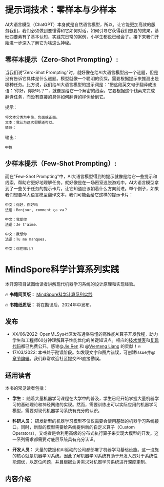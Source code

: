 # 提示词技术：零样本与少样本
AI大语言模型（ChatGPT）本身就是自然语言模型，所以，让它能更加高效的服务我们，我们必须做到要懂得和它如何对话，如何引导它获得我们想要的效果，基础四要素有了基本认知，实践完日常的案例，小学生都说已经会了。接下来我们开始进一步深入了解它为啥这么神秘。
## 零样本提示（Zero-Shot Prompting）:
当我们说"Zero-Shot Prompting"时，就好像在给AI大语言模型出一个谜题，但是没有告诉它具体是什么谜题。模型就像一个聪明的侦探，需要根据提示来推测出是哪种任务。比方说，我们给AI大语言模型的提示词是："把这段英文句子翻译成法语：'你好，你好吗？'"，就像是给它一个解密的线索，它要根据这个线索来完成翻译任务，而没有直接的具体如何翻译的样例给到它。

提示：
```
将文本分类为中性、负面或正面。
文本：我认为这次假期还可以。
情感：
```
输出：
```
中性
```

## 少样本提示（Few-Shot Prompting）:
而在"Few-Shot Prompting"中，AI大语言模型得到的提示就像是给它一些提示和线索，帮助它更好地理解任务。就好像是在一场密室逃脱游戏中，AI大语言模型拿到了一些关于任务的提示卡片，让它知道应该朝着什么方向前进。举个例子，如果我们想要AI大语言模型翻译文本，我们可能会给它这样的提示卡片：
```
中文：你好，你好吗
法语：Bonjour, comment ça va？

中文：我爱你
法语：Je t'aime.

中文：我想你
法语：Tu me manques.

中文：你在哪儿？
```

















# MindSpore科学计算系列实践

本开源项目试图给读者讲解现代机器学习系统的设计原理和实现经验。

🔥 **书籍网页版：** [MindSpore科学计算系列实践](https://openmlsys.github.io/)

🔥 **书籍纸质版：** 将在勘误后，2024年中发布。

## 发布

- XX/06/2022: OpenMLSys社区发布通俗易懂的高性能AI算子开发教程，助力学生和工程师60分钟理解算子性能优化的关键知识点。相应的[技术博客](https://zhuanlan.zhihu.com/p/531498210)和[复现代码](https://github.com/openmlsys/openmlsys-cuda)都已免费公开。感谢@[Jie Ren](https://github.com/JieRen98) 和 @[Wenteng Liang](https://github.com/Went-Liang) 的贡献！🔥 
- 17/03/2022: 本书处于勘误阶段。如发现文字和图片错误，可创建Issue并@[章节编辑](info/editors.md)。我们非常欢迎社区提交PR直接勘误。

## 适用读者

本书的常见读者包括：

-   **学生：**
    随着大量机器学习课程在大学中的普及，学生已经开始掌握大量机器学习的基础理论和神经网络的实现。然而，需要训练出可以实际应用的机器学习模型，需要对现代机器学习系统有充分的认识。

-   **科研人员：**
    研发新型的机器学习模型不仅仅需要会使用基础的机器学习系统接口。同时，新型的模型需要给系统提供新的自定义算子（Custom
    Operators），又或者是会利用高级的分布式执行算子来实现大模型的开发。这一系列需求都需要对底层系统具有充分认识。

-   **开发人员：**
    大量的数据和AI驱动的公司都部署了机器学习基础设施。这一设施的核心就是机器学习系统。因此了解机器学习系统有助于开发人员对于系统性能调优，以定位问题，并且根据业务需求对机器学习系统进行深度定制。

## 内容介绍
